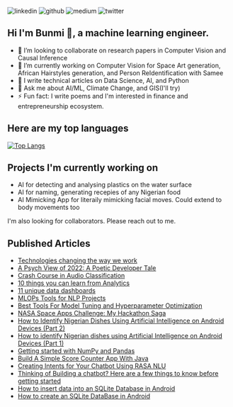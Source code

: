 
![linkedin](https://img.shields.io/badge/Linkedin-0e76a8?style=for-the-badge&logo=Linkedin&logoColor=white)
![github](https://img.shields.io/badge/Github-000000?style=for-the-badge&logo=Github&logoColor=white)
![medium](https://img.shields.io/badge/Medium-000000?style=for-the-badge&logo=Medium&logoColor=white)
![twitter](https://img.shields.io/badge/Twitter-informational?style=for-the-badge&logo=Twitter&logoColor=white)

## Hi I'm Bunmi 👋, a machine learning engineer.

- 👯 I’m looking to collaborate on research papers in Computer Vision and Causal Inference
- 🔭 I’m currently working on Computer Vision for Space Art generation, African Hairstyles generation, and Person ReIdentification with Samee
- 🌱 I write technical articles on Data Science, AI, and Python
- 💬 Ask me about AI/ML, Climate Change, and GIS(I'll try) 
- ⚡ Fun fact: I write poems and I'm interested in finance and entrepreneurship ecosystem.

## Here are my top languages
[![Top Langs](https://github-readme-stats.vercel.app/api/top-langs/?username=bumie-e&layout=compact&langs_count=8)](https://github.com/anuraghazra/github-readme-stats)

## Projects I'm currently working on
- AI for detecting and analysing plastics on the water surface
- AI for naming, generating recepies of any Nigerian food
- AI Mimicking App for literaily mimicking facial moves. Could extend to body movements too

I'm also looking for collaborators. Please reach out to me.

## Published Articles
- [Technologies changing the way we work]( https://medium.com/@akinremibunmi111/technologies-changing-the-way-we-work-ad91c7d3fa3f )
- [A Psych View of 2022: A Poetic Developer Tale]( https://medium.com/@akinremibunmi111/a-psych-view-of-2022-a-poetic-developer-tales-e1030308c816 )
- [Crash Course in Audio Classification]( www.symbl.ai/resource/blog/machine-learning-crash-course-in-audio-classification/ )
- [10 things you can learn from Analytics]( www.symbl.ai/blog/10-things-you-can-learn-from-text-analytics/ )
- [11 unique data dashboards](https://ikigailabs.medium.com/11-unique-designs-to-inspire-your-next-dashboard-f19e2fb57243)
- [MLOPs Tools for NLP Projects](https://neptune.ai/blog/mlops-tools-for-nlp-projects)
- [Best Tools For Model Tuning and Hyperparameter Optimization](https://neptune.ai/blog/best-tools-for-model-tuning-and-hyperparameter-optimization)
- [NASA Space Apps Challenge: My Hackathon Saga](https://medium.com/@akinremibunmi111/nasa-space-apps-challenge-my-hackathon-saga-453dd3ff201d)
- [How to Identify Nigerian Dishes Using Artificial Intelligence on Android Devices (Part 2)](https://medium.com/cometheartbeat/how-to-identify-nigerian-dishes-using-artificial-intelligence-on-android-devices-part-2-133dcac3a89d)
- [How to identify Nigerian dishes using Artificial Intelligence on Android Devices (Part 1)](https://medium.com/cometheartbeat/how-to-identify-nigerian-dishes-using-artificial-intelligence-on-android-devices-part-1-4ca03f1c656a)
- [Getting started with NumPy and Pandas](https://medium.com/aiplusoau/getting-started-with-numpy-and-pandas-bc80de19536e)
- [Build A Simple Score Counter App With Java](https://medium.com/@akinremibunmi111/build-a-simple-score-counter-app-with-java-994e83532d08)
- [Creating Intents for Your Chatbot Using RASA NLU](https://medium.com/@akinremibunmi111/creating-intents-for-your-chatbot-using-rasa-nlu-1c2b9e695e17)
- [Thinking of Building a chatbot? Here are a few things to know before getting started](https://medium.com/@akinremibunmi111/thinking-of-building-a-chatbot-here-are-a-few-things-to-know-before-getting-started-37d79cda5234)
- [How to insert data into an SQLite Database in Android](https://medium.com/@akinremibunmi111/how-to-insert-data-into-an-sqlite-database-in-android-dd0081cc5d08)
- [How to create an SQLite DataBase in Android](https://medium.com/@akinremibunmi111/how-to-create-an-sqlite-database-in-android-177f252a4eca)

<!--
**bumie-e/bumie-e** is a ✨ _special_ ✨ repository because its `README.md` (this file) appears on your GitHub profile.
[![Anurag's GitHub stats](https://github-readme-stats.vercel.app/api?username=bumie-e&show_icons=true&theme=radical)](https://github.com/anuraghazra/github-readme-stats)
Here are some ideas to get you started:

- 🔭 I’m currently working on ...
- 🌱 I’m currently learning ...
- 👯 I’m looking to collaborate on ...
- 🤔 I’m looking for help with ...
- 💬 Ask me about ...
- 📫 How to reach me: ...
- 😄 Pronouns: ...
- ⚡ Fun fact: ...
-->
